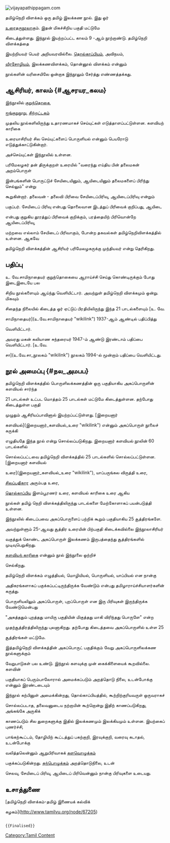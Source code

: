 ![vijayapathippagam.com](Thamiznerivilakkam.jpg "vijayapathippagam.com")
தமிழ்நெறி விளக்கம் ஒரு தமிழ் இலக்கண நூல். இது ஓர்
[உரைதருநூலாக](உரைதருநூல்கள் "wikilink")ும். இதன் மிகச்சிறிய பகுதி மட்டுமே
கிடைத்துள்ளது. இந்நூல் இயற்றப்பட்ட காலம் 9 -ஆம் நூற்றாண்டு. தமிழ்நெறி விளக்கத்தை
இயற்றியவர் பெயர் அறியவரவில்லை. [தொல்காப்பியம்](தொல்காப்பியம் "wikilink"), அவிநயம்,
[வீரசோழியம்](வீரசோழியம் "wikilink"), இலக்கணவிளக்கம், தொன்னூல் விளக்கம் என்னும்
நூல்களின் வரிசையிலே ஒன்றாக இந்நூலும் சேர்த்து எண்ணத்தக்கது.

## ஆசிரியர், காலம் {#ஆசரயர_கலம}

இந்நூலில் [குறுந்தொகை](குறுந்தொகை "wikilink"),
[ஐங்குறுநூறு](ஐங்குறுநூறு "wikilink"), [சிற்றட்டகம்](சிற்றட்டகம் "wikilink")
முதலிய நூல்களிலிருந்து உதாரணமாகச் செய்யுட்கள் எடுத்தாளப்பட்டுள்ளன. களவியற் காரிகை
உரையாசிரியர் சில செய்யுட்களைப் பொருளியல் என்னும் பெயரோடு எடுத்துக்காட்டுகின்றார்.
அச்செய்யுட்கள் இந்நூலில் உள்ளன.

பரிமேலழகர் தன் திருக்குறள் உரையில் \"வரைந்து எய்திய பின் தலைமகன் அறம்பொருள்
இன்பங்களின் பொருட்டுச் சேயிடையினும், ஆயிடையினும் தலைமகளைப் பிரிந்து செல்லும்\" என்று
கூறுகின்றார். தலைவன் - தலைவி பிரிவை சேயிடைப்பிரிவு, ஆயிடைப்பிரிவு என்றும்
பகுப்பர். சேயிடைப் பிரிவு என்பது தொலைவான இடத்துப் பிரிவைக் குறிப்பது, ஆயிடை
என்பது குறுகிய தூரத்துப் பிரிவைக் குறிக்கும், பரத்தையிற் பிரிவொன்றே ஆயிடைப்பிரிவு,
மற்றவை எல்லாம் சேயிடைப் பிரிவாகும், போன்ற தகவல்கள் தமிழ்நெறிவிளக்கத்தில் உள்ளன. ஆகவே
தமிழ்நெறி விளக்கத்தின் ஆசிரியர் பரிமேலழகருக்கு முந்தியவர் என்று தெரிகிறது.

## பதிப்பு

உ. வே.சாமிநாதையர் குறுந்தொகையை ஆராய்ச்சி செய்து கொண்டிருக்கும் போது இடைஇடையே பல
சிறிய நூல்களையும் ஆய்ந்து வெளியிட்டார். அவற்றுள் தமிழ்நெறி விளக்கமும் ஒன்று. மிகவும்
சிதைந்த நிலையில் கிடைத்த ஓர் ஏட்டுப் பிரதியிலிருந்து இந்த 21 பாடல்களையும் [உ. வே.
சாமிநாதையர்](உ.வே.சாமிநாதையர் "wikilink") 1937-ஆம் ஆண்டில் பதிப்பித்து
வெளியிட்டார்.

அவரது மகன் கலியாண சுந்தரையர் 1947-ம் ஆண்டு இரண்டாம் பதிப்பை வெளியிட்டார். [உ.வே.
சா](உ.வே.சா_நூலகம் "wikilink") நூலகம் 1994-ல் மூன்றாம் பதிப்பை வெளியிட்டது.

## நூல் அமைப்பு {#நல_அமபப}

தமிழ்நெறி விளக்கத்தில் பொருளிலக்கணத்தின் ஒரு பகுதியாகிய அகப்பொருளின் களவியல் சார்ந்த
21 பாடல்கள் உட்பட மொத்தம் 25 பாடல்கள் மட்டுமே கிடைத்துள்ளன. தற்போது கிடைத்துள்ள பகுதி
முழுதும் ஆசிரியப்பாவினால் இயற்றப்பட்டுள்ளது. [இறையனார்
களவியல்](இறையனார்_களவியல்_உரை "wikilink") என்னும் அகப்பொருள் நூலைச் சுருக்கி
எழுதியதே இந்த நூல் என்று சொல்லப்படுகிறது. இறையனார் களவியல் நூலின் 60 பாடல்களில்
சொல்லப்பட்டவை தமிழ்நெறி விளக்கத்தில் 25 பாடல்களில் சொல்லப்பட்டுள்ளன. [இறையனார் களவியல்
உரை](இறையனார்_களவியல்_உரை "wikilink"), யாப்பருங்கல விருத்தி உரை,
[சிலப்பதிகார](சிலப்பதிகாரம் "wikilink") அரும்பத உரை,
[தொல்காப்பிய](தொல்காப்பியம் "wikilink") இளம்பூரணர் உரை, களவியல் காரிகை உரை ஆகிய
நூல்கள் தமிழ் நெறி விளக்கத்திலிருந்து பாடல்களை மேற்கோளாகப் பயன்படுத்தி உள்ளன.

இந்நூலில் கிடைப்பவை அகப்பொருளைப் பற்றிக் கூறும் பகுதியாகிய 25 சூத்திரங்களே.
அவற்றுள்ளும் 25-ஆவது சூத்திர உரையின் பிற்பகுதி கிடைக்கவில்லை இந்நூலாசிரியர்
வகுத்துக் கொண்ட அகப்பொருள் இலக்கணம் இருபத்தைந்து சூத்திரங்களில் முடிவுபெறுகிறது.
[களவியற் காரிகை](களவியற்_காரிகை "wikilink") என்னும் நூல் இந்நூலை ஒற்றிச்
செல்கிறது.

தமிழ்நெறி விளக்கம் எழுத்தியல், மொழியியல், பொருளியல், யாப்பியல் என நான்கு
அதிகரங்களாகப் பகுக்கப்பட்டிருந்திருக்க வேண்டும் என்பது தமிழாராய்ச்சியாளர்களின் கருத்து.
பொருளியலிலும் அகப்பொருள், புறப்பொருள் என இரு பிரிவுகள் இருந்திருக்க வேண்டுமென்பது
\"அகத்ததும் புறத்தது மாயிரு பகுதியின் மிகுத்தது மாகி விரிந்தது பொருளே\" என்ற
முதற்சூத்திரத்திலிருந்து புலனாகிறது. தற்போது கிடைத்தவை அகப்பொருளில் உள்ள 25
சூத்திரங்கள் மட்டுமே.

இத்தமிழ்நெறி விளக்கத்தின் அகப்பொருட் பகுதிக்கும் வேறு அகப்பொருளிலக்கண நூல்களுக்கும்
வேறுபாடுகள் பல உண்டு. இந்நூல் களவுக்கு முன் கைக்கிளையைக் கூறவில்லை. களவின்
பகுதியாகப் பெரும்பாலோரால் அமைக்கப்படும் அறத்தொடு நிலை, உடன்போக்கு என்னும் இரண்டடையும்
இந்நூல் கற்பினுள் அமைக்கின்றது, தொல்காப்பியத்தில், கூற்றிற்குரியவருள் ஒருவராகச்
சொல்லப்படாத, தலைவனுடைய நற்றாயின் கூற்றொன்று இதிற் காணப்படுகிறது, அங்கங்கே அருகிக்
காணப்படும் சில துறைகளுக்கு இதில் இலக்கணமும் இலக்கியமும் உள்ளன. இயற்கைப் புணர்ச்சி,
பாங்கற்கூட்டம், தோழியிற் கூட்டத்துப் பகற்குறி, இரவுக்குறி, வரைவு கடாதல், உடன்போக்கு
வலித்தலென்னும் ஆறுபிரிவாகக் [களவொழுக்கம்](களவொழுக்கம் "wikilink")
பகுக்கப்படுகின்றது. [கற்பொழுக்கம்](கற்பொழுக்கம் "wikilink") அறத்தொடுநிலை, உடன்
செலவு, சேயிடைப் பிரிவு, ஆயிடைப் பிரிவென்னும் நான்கு பிரிவுகளை உடையது.

## உசாத்துணை

[தமிழ்நெறி விளக்கம்-தமிழ் இணையக் கல்விக்
கழகம்](http://www.tamilvu.org/node/67205)

```{=mediawiki}
{{Finalised}}
```
[Category:Tamil Content](Category:Tamil_Content "wikilink")
